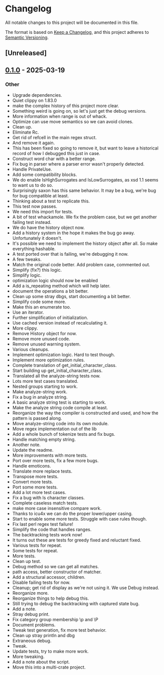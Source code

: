 # Changelog

All notable changes to this project will be documented in this file.

The format is based on [Keep a Changelog](https://keepachangelog.com/en/1.0.0/),
and this project adheres to [Semantic Versioning](https://semver.org/spec/v2.0.0.html).

## [Unreleased]

## [0.1.0](https://github.com/Paligo/regexml/releases/tag/regexml-v0.1.0) - 2025-03-19

### Other

- Upgrade dependencies.
- Quiet clippy on 1.83.0
- make the complex history of this project more clear.
- Something weird is going on, so let's just get the debug versions.
- More information when range is out of whack.
- Optimize can use move semantics so we can avoid clones.
- Clean up.
- Eliminate Rc<Operation>.
- Get rid of refcell in the main regex struct.
- And remove it again.
- This has been fixed so going to remove it, but want to leave a historical record of how I debugged this just in case.
- Construct word char with a better range.
- Fix bug in parser where a parser error wasn't properly detected.
- Handle PrivateUse.
- Add some compatibility blocks.
- We do enable IsHighSurrogates and IsLowSurrogates, as xsd 1.1 seems to want us to do so.
- Surprisingly saxon has this same behavior. It may be a bug, we're bug for bug compatible at least.
- Thinking about a test to replicate this.
- This test now passes.
- We need this import for tests.
- A bit of test whackamole. We fix the problem case, but we get another failing test instead.
- We do have the history object now.
- Add a history system in the hope it makes the bug go away. Unfortunately it doesn't.
- It's possible we need to implement the history object after all. So make everything hashable.
- A test ported over that is failing, we're debugging it now.
- A few tweaks.
- Match the original code better. Add problem case, commented out.
- Simplify (fix?) this logic.
- Simplify logic.
- optimization logic should now be enabled
- Add a is_repeating method which will help later.
- document the operations a bit better.
- Clean up some stray dbgs, start documenting a bit better.
- Simplify code some more.
- Make this an enumerate too.
- Use an iterator.
- Further simplification of initialization.
- Use cached version instead of recalculating it.
- More clippy.
- Remove History object for now.
- Remove more unused code.
- Remove unused warning system.
- Various cleanups.
- Implement optimization logic. Hard to test though.
- Implement more optimization rules.
- Complete translation of get_initial_character_class.
- Start building up get_initial_character_class.
- Translated all the analyze-string tests now.
- Lots more test cases translated.
- Nested groups starting to work.
- Make analyze-string work.
- Fix a bug in analyze string.
- A basic analyze string test is starting to work.
- Make the analyze string code compile at least.
- Reorganize the way the compiler is constructed and used, and how the pattern is passed along.
- Move analyze-string code into its own module.
- Move regex implementation out of the lib
- Add a whole bunch of tokenize tests and fix bugs.
- Handle matching empty string.
- Another note.
- Update the readme.
- More improvements with more tests.
- Port over more tests, fix a few more bugs.
- Handle emoticons.
- Translate more replace tests.
- Transpose more tests.
- Convert more tests.
- Port some more tests.
- Add a lot more test cases.
- Fix a bug with Is character classes.
- Complete caseless match tests.
- make more case insensitive compare work.
- Thanks to icu4x we can do the proper lower/upper casing.
- Start to enable some more tests. Struggle with case rules though.
- Fix last perl regex test failure!
- Simplify the code that handles ranges.
- The backtracking tests work now!
- It turns out these are tests for greedy fixed and reluctant fixed.
- Various tests for repeat.
- Some tests for repeat.
- More tests.
- Clean up test.
- Debug method so we can get all matches.
- path access, better constructor of matcher.
- Add a structural accessor, children.
- Disable failing tests for now.
- Cleanup; get rid of display as we're not using it. We use Debug instead.
- Reorganize more.
- Reorganize things to help debug this.
- Still trying to debug the backtracking with captured state bug.
- Add a note.
- Stray debug print.
- Fix category group membership \p and \P
- Document problems.
- Tweak test generation, fix more test behavior.
- Clean up stray println and dbg
- Extraneous debug.
- Tweak.
- Update tests, try to make more work.
- More tweaking.
- Add a note about the script.
- Move this into a multi-crate project.
